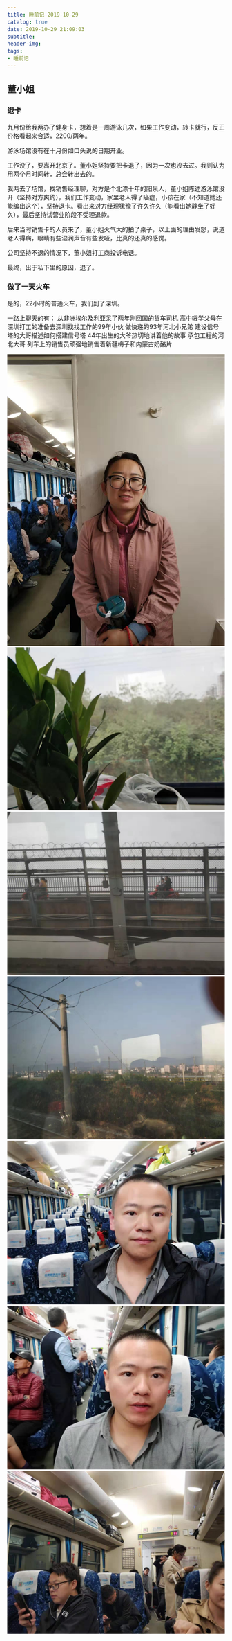 ```yaml
---
title: 睡前记-2019-10-29
catalog: true
date: 2019-10-29 21:09:03
subtitle:
header-img:
tags:
- 睡前记
---
```




## 董小姐  

### 退卡
九月份给我两办了健身卡，想着是一周游泳几次，如果工作变动，转卡就行，反正价格看起来合适，2200/两年。

游泳场馆没有在十月份如口头说的日期开业。

工作没了，要离开北京了。董小姐坚持要把卡退了，因为一次也没去过。我则认为用两个月时间转，总会转出去的。

我两去了场馆，找销售经理聊，对方是个北漂十年的阳泉人，董小姐陈述游泳馆没开（坚持对方爽约），我们工作变动，家里老人得了癌症，小孩在家（不知道她还能编出这个），坚持退卡。看出来对方经理犹豫了许久许久（能看出她静坐了好久），最后坚持试营业阶段不受理退款。

后来当时销售卡的人员来了，董小姐火气大的拍了桌子，以上面的理由发怒，说道老人得病，眼睛有些湿润声音有些发哑，比真的还真的感觉。

公司坚持不退的情况下，董小姐打工商投诉电话。

最终，出于私下里的原因，退了。

### 做了一天火车

是的，22小时的普通火车，我们到了深圳。

一路上聊天的有：
从非洲埃尔及利亚呆了两年刚回国的货车司机
高中辍学父母在深圳打工的准备去深圳找找工作的99年小伙
做快递的93年河北小兄弟
建设信号塔的大哥描述如何搭建信号塔
44年出生的大爷热切地讲着他的故事
承包工程的河北大哥
列车上的销售员顽强地销售着新疆梅子和内蒙古奶酪片

![](./睡前记-2019-10-29/train01.jpg)
![](./睡前记-2019-10-29/train02.jpg)
![](./睡前记-2019-10-29/train03.jpg)
![](./睡前记-2019-10-29/train04.jpg)
![](./睡前记-2019-10-29/train05.jpg)
![](./睡前记-2019-10-29/train06.jpg)
![](./睡前记-2019-10-29/train07.jpg)

